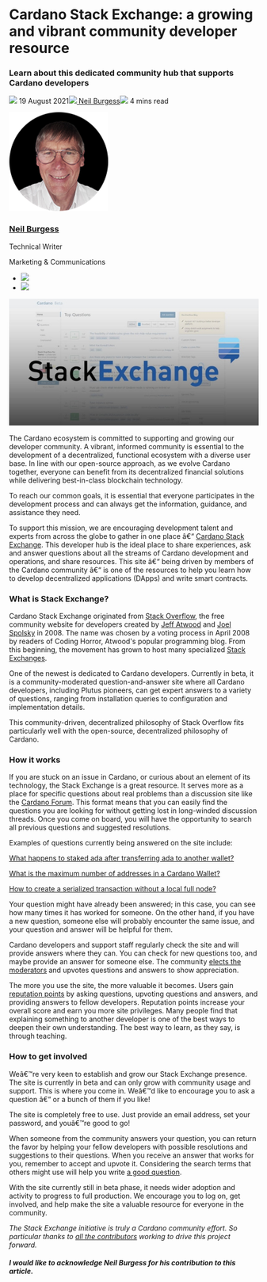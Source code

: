 # Cardano Stack Exchange: a growing and vibrant community developer resource
### **Learn about this dedicated community hub that supports Cardano developers**
![](img/2021-08-19-cardano-stack-exchange-a-growing-and-vibrant-community-developer-resource.002.png) 19 August 2021![](img/2021-08-19-cardano-stack-exchange-a-growing-and-vibrant-community-developer-resource.002.png)[ Neil Burgess](/en/blog/authors/neil-burgess/page-1/)![](img/2021-08-19-cardano-stack-exchange-a-growing-and-vibrant-community-developer-resource.003.png) 4 mins read

![Neil Burgess](img/2021-08-19-cardano-stack-exchange-a-growing-and-vibrant-community-developer-resource.004.png)[](/en/blog/authors/neil-burgess/page-1/)
### [**Neil Burgess**](/en/blog/authors/neil-burgess/page-1/)
Technical Writer

Marketing & Communications

- ![](img/2021-08-19-cardano-stack-exchange-a-growing-and-vibrant-community-developer-resource.005.png)[](mailto:neil.burgess@iohk.io "Email")
- ![](img/2021-08-19-cardano-stack-exchange-a-growing-and-vibrant-community-developer-resource.006.png)[](https://www.linkedin.com/in/neilburgessa84482125 "LinkedIn")

![Cardano Stack Exchange: a growing and vibrant community developer resource](img/2021-08-19-cardano-stack-exchange-a-growing-and-vibrant-community-developer-resource.007.jpeg)

The Cardano ecosystem is committed to supporting and growing our developer community. A vibrant, informed community is essential to the development of a decentralized, functional ecosystem with a diverse user base. In line with our open-source approach, as we evolve Cardano together, everyone can benefit from its decentralized financial solutions while delivering best-in-class blockchain technology. 

To reach our common goals, it is essential that everyone participates in the development process and can always get the information, guidance, and assistance they need.

To support this mission, we are encouraging development talent and experts from across the globe to gather in one place â€“ [Cardano Stack Exchange](https://cardano.stackexchange.com/). This developer hub is the ideal place to share experiences, ask and answer questions about all the streams of Cardano development and operations, and share resources. This site â€“ being driven by members of the Cardano community â€“ is one of the resources to help you learn how to develop decentralized applications (DApps) and write smart contracts.
### **What is Stack Exchange?**
Cardano Stack Exchange originated from [Stack Overflow](https://en.wikipedia.org/wiki/Stack_Overflow), the free community website for developers created by [Jeff Atwood](https://en.wikipedia.org/wiki/Jeff_Atwood) and [Joel Spolsky](https://en.wikipedia.org/wiki/Joel_Spolsky) in 2008. The name was chosen by a voting process in April 2008 by readers of Coding Horror, Atwood's popular programming blog. From this beginning, the movement has grown to host many specialized [Stack Exchanges](https://stackexchange.com/sites). 

One of the newest is dedicated to Cardano developers. Currently in beta, it is a community-moderated question-and-answer site where all Cardano developers, including Plutus pioneers, can get expert answers to a variety of questions, ranging from installation queries to configuration and implementation details.

This community-driven, decentralized philosophy of Stack Overflow fits particularly well with the open-source, decentralized philosophy of Cardano.
### **How it works**
If you are stuck on an issue in Cardano, or curious about an element of its technology, the Stack Exchange is a great resource. It serves more as a place for specific questions about real problems than a discussion site like the [Cardano Forum](https://forum.cardano.org/). This format means that you can easily find the questions you are looking for without getting lost in long-winded discussion threads. Once you come on board, you will have the opportunity to search all previous questions and suggested resolutions.

Examples of questions currently being answered on the site include:

[What happens to staked ada after transferring ada to another wallet?](https://stackoverflow.com/questions/67611246/what-happens-to-staked-ada-after-tranfering-ada-to-another-to-wallet)

[What is the maximum number of addresses in a Cardano Wallet?](https://cardano.stackexchange.com/questions/2337/cardano-wallet-maximum-amount-of-addresses)

[How to create a serialized transaction without a local full node?](https://cardano.stackexchange.com/questions/2335/how-can-i-create-a-serialized-transaction-that-can-be-submitted-to-the-blockchai)

Your question might have already been answered; in this case, you can see how many times it has worked for someone. On the other hand, if you have a new question, someone else will probably encounter the same issue, and your question and answer will be helpful for them.

Cardano developers and support staff regularly check the site and will provide answers where they can. You can check for new questions too, and maybe provide an answer for someone else. The community [elects the moderators](https://stackoverflow.com/help/site-moderators) and upvotes questions and answers to show appreciation.

The more you use the site, the more valuable it becomes. Users gain [reputation points](https://meta.stackexchange.com/questions/7237/how-does-reputation-work) by asking questions, upvoting questions and answers, and providing answers to fellow developers. Reputation points increase your overall score and earn you more site privileges. Many people find that explaining something to another developer is one of the best ways to deepen their own understanding. The best way to learn, as they say, is through teaching.
### **How to get involved**
Weâ€™re very keen to establish and grow our Stack Exchange presence. The site is currently in beta and can only grow with community usage and support. This is where you come in. Weâ€™d like to encourage you to ask a question â€“ or a bunch of them if you like! 

The site is completely free to use. Just provide an email address, set your password, and youâ€™re good to go!

When someone from the community answers your question, you can return the favor by helping your fellow developers with possible resolutions and suggestions to their questions. When you receive an answer that works for you, remember to accept and upvote it. Considering the search terms that others might use will help you write [a good question](https://stackoverflow.com/help/how-to-ask).

With the site currently still in beta phase, it needs wider adoption and activity to progress to full production. We encourage you to log on, get involved, and help make the site a valuable resource for everyone in the community.

*The Stack Exchange initiative is truly a Cardano community effort. So particular thanks to [all the contributors](https://area51.stackexchange.com/proposals/125174?phase=beta&users=reputation#tab-top) working to drive this project forward.*
##### ***I would like to acknowledge Neil Burgess for his contribution to this article.***
